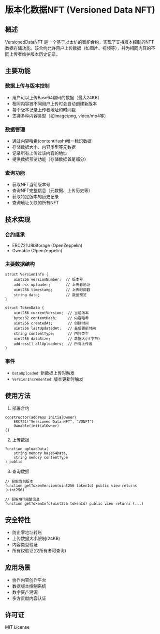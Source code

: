 # 版本化数据NFT (Versioned Data NFT)

## 概述

VersionedDataNFT 是一个基于以太坊的智能合约，实现了支持版本控制的NFT数据存储功能。该合约允许用户上传数据（如图片、视频等），并为相同内容的不同上传者维护版本历史记录。

## 主要功能

### 数据上传与版本控制

- 用户可以上传Base64编码的数据（最大24KB）
- 相同内容被不同用户上传时会自动创建新版本
- 每个版本记录上传者地址和时间戳
- 支持多种内容类型（如image/png, video/mp4等）

### 数据管理

- 通过内容哈希(contentHash)唯一标识数据
- 存储数据大小、内容类型等元数据
- 记录所有上传过该内容的地址
- 提供数据预览功能（存储数据首尾部分）

### 查询功能

- 获取NFT当前版本号
- 查询NFT完整信息（元数据、上传历史等）
- 获取特定版本的历史记录
- 查询地址关联的所有NFT

## 技术实现

### 合约继承

- ERC721URIStorage (OpenZeppelin)
- Ownable (OpenZeppelin)

### 主要数据结构

```solidity
struct VersionInfo {
    uint256 versionNumber;  // 版本号
    address uploader;       // 上传者地址
    uint256 timestamp;      // 上传时间戳
    string data;            // 数据预览
}

struct TokenData {
    uint256 currentVersion;  // 当前版本
    bytes32 contentHash;     // 内容哈希
    uint256 createdAt;       // 创建时间
    uint256 lastUpdatedAt;   // 最后更新时间
    string contentType;      // 内容类型
    uint256 dataSize;        // 数据大小(字节)
    address[] allUploaders;  // 所有上传者
}
```

### 事件

- `DataUploaded`: 新数据上传时触发
- `VersionIncremented`: 版本更新时触发

## 使用方法

1. 部署合约

```solidity
constructor(address initialOwner) 
    ERC721("Versioned Data NFT", "VDNFT") 
    Ownable(initialOwner) 
{}
```

2. 上传数据

```solidity
function uploadData(
    string memory base64Data,
    string memory contentType
) public
```

3. 查询数据

```solidity
// 获取当前版本
function getTokenVersion(uint256 tokenId) public view returns (uint256)

// 获取NFT完整信息
function getTokenInfo(uint256 tokenId) public view returns (...)
```

## 安全特性

- 防止零地址转账
- 上传数据大小限制(24KB)
- 内容类型验证
- 所有权验证(仅所有者可查询)

## 应用场景

- 协作内容创作平台
- 数据版本控制系统
- 数字资产溯源
- 多方贡献内容认证

## 许可证

MIT License